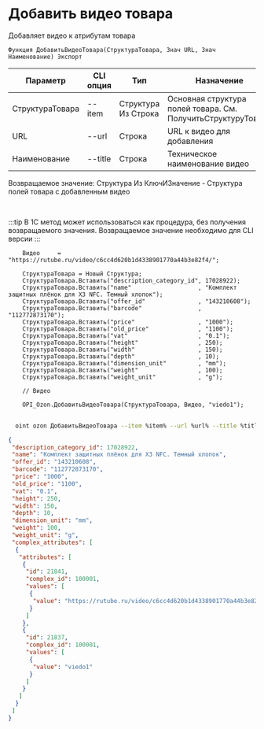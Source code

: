 ﻿---
sidebar_position: 8
---

# Добавить видео товара
 Добавляет видео к атрибутам товара



`Функция ДобавитьВидеоТовара(СтруктураТовара, Знач URL, Знач Наименование) Экспорт`

  | Параметр | CLI опция | Тип | Назначение |
  |-|-|-|-|
  | СтруктураТовара | --item | Структура Из Строка | Основная структура полей товара. См. ПолучитьСтруктуруТовара |
  | URL | --url | Строка | URL к видео для добавления |
  | Наименование | --title | Строка | Техническое наименование видео |

  
  Возвращаемое значение:   Структура Из КлючИЗначение - Структура полей товара с добавленным видео

<br/>

:::tip
В 1С метод может использоваться как процедура, без получения возвращаемого значения. Возвращаемое значение необходимо для CLI версии
:::
<br/>


```bsl title="Пример кода"
    Видео     = "https://rutube.ru/video/c6cc4d620b1d4338901770a44b3e82f4/";

    СтруктураТовара = Новый Структура;
    СтруктураТовара.Вставить("description_category_id", 17028922);
    СтруктураТовара.Вставить("name"                   , "Комплект защитных плёнок для X3 NFC. Темный хлопок");
    СтруктураТовара.Вставить("offer_id"               , "143210608");
    СтруктураТовара.Вставить("barcode"                , "112772873170");
    СтруктураТовара.Вставить("price"                  , "1000");
    СтруктураТовара.Вставить("old_price"              , "1100");
    СтруктураТовара.Вставить("vat"                    , "0.1");
    СтруктураТовара.Вставить("height"                 , 250);
    СтруктураТовара.Вставить("width"                  , 150);
    СтруктураТовара.Вставить("depth"                  , 10);
    СтруктураТовара.Вставить("dimension_unit"         , "mm");
    СтруктураТовара.Вставить("weight"                 , 100);
    СтруктураТовара.Вставить("weight_unit"            , "g");

    // Видео

    OPI_Ozon.ДобавитьВидеоТовара(СтруктураТовара, Видео, "viedo1");
```



```sh title="Пример команды CLI"
    
  oint ozon ДобавитьВидеоТовара --item %item% --url %url% --title %title%

```

```json title="Результат"
{
 "description_category_id": 17028922,
 "name": "Комплект защитных плёнок для X3 NFC. Темный хлопок",
 "offer_id": "143210608",
 "barcode": "112772873170",
 "price": "1000",
 "old_price": "1100",
 "vat": "0.1",
 "height": 250,
 "width": 150,
 "depth": 10,
 "dimension_unit": "mm",
 "weight": 100,
 "weight_unit": "g",
 "complex_attributes": [
  {
   "attributes": [
    {
     "id": 21841,
     "complex_id": 100001,
     "values": [
      {
       "value": "https://rutube.ru/video/c6cc4d620b1d4338901770a44b3e82f4/"
      }
     ]
    },
    {
     "id": 21837,
     "complex_id": 100001,
     "values": [
      {
       "value": "viedo1"
      }
     ]
    }
   ]
  }
 ]
}
```
